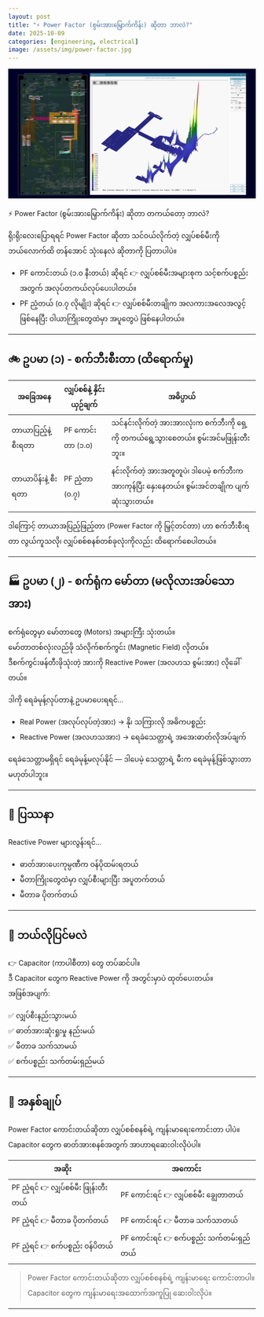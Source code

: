 ```yaml
---
layout: post
title: "⚡️ Power Factor (စွမ်းအားမြှောက်ကိန်း) ဆိုတာ ဘာလဲ?"
date: 2025-10-09
categories: [engineering, electrical]
image: /assets/img/power-factor.jpg
---
```


![Power Factor](/assets/img/power-factor.jpg)

⚡️ Power Factor (စွမ်းအားမြှောက်ကိန်း) ဆိုတာ တကယ်တော့ ဘာလဲ?

ရိုးရိုးလေးပြောရရင် Power Factor ဆိုတာ သင်ဝယ်လိုက်တဲ့ လျှပ်စစ်မီးကို ဘယ်လောက်ထိ တန်အောင် သုံးနေလဲ ဆိုတာကို ပြတာပါပဲ။

- PF ကောင်းတယ် (၁.၀ နီးတယ်) ဆိုရင် 👉 လျှပ်စစ်မီးအများစုက သင့်စက်ပစ္စည်းအတွက် အလုပ်တကယ်လုပ်ပေးပါတယ်။  
- PF ညံ့တယ် (၀.၇ လိုမျိုး) ဆိုရင် 👉 လျှပ်စစ်မီးတချိုက အလကားအလေအလွင့် ဖြစ်နေပြီး ဝါယာကြိုးတွေထဲမှာ အပူတွေပဲ ဖြစ်နေပါတယ်။

---

## 🚲 ဥပမာ (၁) - စက်ဘီးစီးတာ (ထိရောက်မှု)

| အခြေအနေ | လျှပ်စစ်နဲ့ နှိင်းယှဉ်ချက် | အဓိပ္ပာယ် |
|------------|-----------------------------|-------------|
| တာယာပြည့်နဲ့ စီးရတာ | PF ကောင်းတာ (၁.၀) | သင်နင်းလိုက်တဲ့ အားအားလုံးက စက်ဘီးကို ရှေ့ကို တကယ်ရွေ့သွားစေတယ်။ စွမ်းအင်မဖြုန်းတီးဘူး။ |
| တာယာပိန်းနဲ့ စီးရတာ | PF ညံ့တာ (၀.၇) | နင်းလိုက်တဲ့ အားအတူတူပဲ၊ ဒါပေမဲ့ စက်ဘီးက အားကုန်ပြီး နှေးနေတယ်။ စွမ်းအင်တချိုက ပျက်ဆုံးသွားတယ်။ |

ဒါကြောင့် တာယာအပြည့်ဖြည့်တာ (Power Factor ကို မြှင့်တင်တာ) ဟာ စက်ဘီးစီးရတာ လွယ်ကူသလို၊ လျှပ်စစ်စနစ်တစ်ခုလုံးကိုလည်း ထိရောက်စေပါတယ်။

---

## 🏭 ဥပမာ (၂) - စက်ရုံက မော်တာ (မလိုလားအပ်သော အား)

စက်ရုံတွေမှာ မော်တာတွေ (Motors) အများကြီး သုံးတယ်။  
မော်တာတစ်လုံးလည်ဖို သံလိုက်စက်ကွင်း (Magnetic Field) လိုတယ်။  
ဒီစက်ကွင်းဖန်တီးဖိုသုံးတဲ့ အားကို Reactive Power (အလဟသ စွမ်းအား) လိုခေါ်တယ်။

ဒါကို ရေခဲမုန့်လုပ်တာနဲ့ ဥပမာပေးရရင်...

- Real Power (အလုပ်လုပ်တဲ့အား) → နို၊ သကြားလို အဓိကပစ္စည်း  
- Reactive Power (အလဟသအား) → ရေခဲသေတ္တာရဲ့ အအေးဓာတ်လိုအပ်ချက်

ရေခဲသေတ္တာမရှိရင် ရေခဲမုန့်မလုပ်နိုင် — ဒါပေမဲ့ သေတ္တာရဲ့ မီးက ရေခဲမုန့်ဖြစ်သွားတာ မဟုတ်ပါဘူး။

---

## 🔧 ပြဿနာ

Reactive Power များလွန်းရင်…

- ဓာတ်အားပေးကုမ္ပဏီက ဝန်ပိုထမ်းရတယ်  
- မီတာကြိုးတွေထဲမှာ လျှပ်စီးများပြီး အပူတက်တယ်  
- မီတာခ ပိုတက်တယ်

---

## 🔋 ဘယ်လိုပြင်မလဲ

👉 Capacitor (ကာပါစီတာ) တွေ တပ်ဆင်ပါ။  
ဒီ Capacitor တွေက Reactive Power ကို အတွင်းမှာပဲ ထုတ်ပေးတယ်။  
အဖြစ်အပျက်:

✅ လျှပ်စီးနည်းသွားမယ်  
✅ ဓာတ်အားဆုံးရှုးမှု နည်းမယ်  
✅ မီတာခ သက်သာမယ်  
✅ စက်ပစ္စည်း သက်တမ်းရှည်မယ်  

---

## 🧭 အနှစ်ချုပ်

Power Factor ကောင်းတယ်ဆိုတာ လျှပ်စစ်စနစ်ရဲ့ ကျန်းမာရေးကောင်းတာ ပါပဲ။  
Capacitor တွေက ဓာတ်အားစနစ်အတွက် အာဟာရဆေးဝါးလိုပဲပါ။

| အဆိုး | အကောင်း |
|-------|----------|
| PF ညံ့ရင် 👉 လျှပ်စစ်မီး ဖြုန်းတီးတယ် | PF ကောင်းရင် 👉 လျှပ်စစ်မီး ချွေတာတယ် |
| PF ညံ့ရင် 👉 မီတာခ ပိုတက်တယ် | PF ကောင်းရင် 👉 မီတာခ သက်သာတယ် |
| PF ညံ့ရင် 👉 စက်ပစ္စည်း ဝန်ပိတယ် | PF ကောင်းရင် 👉 စက်ပစ္စည်း သက်တမ်းရှည်တယ် |

> Power Factor ကောင်းတယ်ဆိုတာ လျှပ်စစ်စနစ်ရဲ့ ကျန်းမာရေး ကောင်းတာပါ။
> Capacitor တွေက ကျန်းမာရေးအထောက်အကူပြု ဆေးဝါးလိုပဲ။

---
